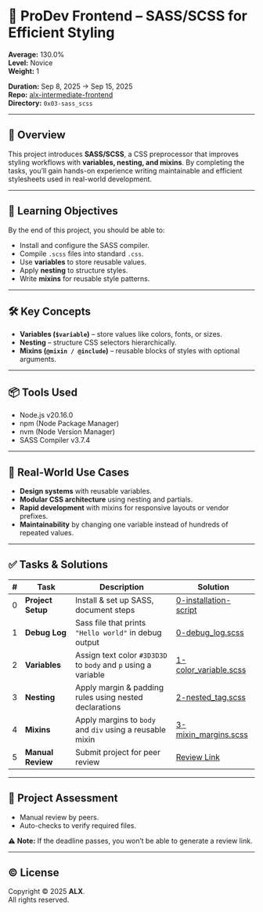 # 📌 ProDev Frontend – SASS/SCSS for Efficient Styling

**Average:** 130.0%  
**Level:** Novice  
**Weight:** 1

**Duration:** Sep 8, 2025 → Sep 15, 2025  
**Repo:** [alx-intermediate-frontend](https://github.com/Joemekka/alx-intermediate-frontend)  
**Directory:** `0x03-sass_scss`

---

## 📖 Overview

This project introduces **SASS/SCSS**, a CSS preprocessor that improves styling workflows with **variables, nesting, and mixins**. By completing the tasks, you’ll gain hands-on experience writing maintainable and efficient stylesheets used in real-world development.

---

## 🎯 Learning Objectives

By the end of this project, you should be able to:

- Install and configure the SASS compiler.
- Compile `.scss` files into standard `.css`.
- Use **variables** to store reusable values.
- Apply **nesting** to structure styles.
- Write **mixins** for reusable style patterns.

---

## 🛠 Key Concepts

- **Variables (`$variable`)** – store values like colors, fonts, or sizes.
- **Nesting** – structure CSS selectors hierarchically.
- **Mixins (`@mixin / @include`)** – reusable blocks of styles with optional arguments.

---

## 📦 Tools Used

- Node.js v20.16.0
- npm (Node Package Manager)
- nvm (Node Version Manager)
- SASS Compiler v3.7.4

---

## 🚀 Real-World Use Cases

- **Design systems** with reusable variables.
- **Modular CSS architecture** using nesting and partials.
- **Rapid development** with mixins for responsive layouts or vendor prefixes.
- **Maintainability** by changing one variable instead of hundreds of repeated values.

---

## ✅ Tasks & Solutions

| #   | Task              | Description                                                    | Solution                                                                                  |
| --- | ----------------- | -------------------------------------------------------------- | ----------------------------------------------------------------------------------------- |
| 0   | **Project Setup** | Install & set up SASS, document steps                          | [0-installation-script](./alx-intermediate-frontend/0x03-sass_scss/0-installation-script) |
| 1   | **Debug Log**     | Sass file that prints `"Hello world"` in debug output          | [0-debug_log.scss](./alx-intermediate-frontend/0x03-sass_scss/0-debug_log.scss)           |
| 2   | **Variables**     | Assign text color `#3D3D3D` to `body` and `p` using a variable | [1-color_variable.scss](./alx-intermediate-frontend/0x03-sass_scss/1-color_variable.scss) |
| 3   | **Nesting**       | Apply margin & padding rules using nested declarations         | [2-nested_tag.scss](./alx-intermediate-frontend/0x03-sass_scss/2-nested_tag.scss)         |
| 4   | **Mixins**        | Apply margins to `body` and `div` using a reusable mixin       | [3-mixin_margins.scss](./alx-intermediate-frontend/0x03-sass_scss/3-mixin_margins.scss)   |
| 5   | **Manual Review** | Submit project for peer review                                 | [Review Link](https://savanna.alxafrica.com/corrections/93780937/correct)                 |

---

## 📝 Project Assessment

- Manual review by peers.
- Auto-checks to verify required files.

⚠️ **Note:** If the deadline passes, you won’t be able to generate a review link.

---

## © License

Copyright © 2025 **ALX**.  
All rights reserved.
